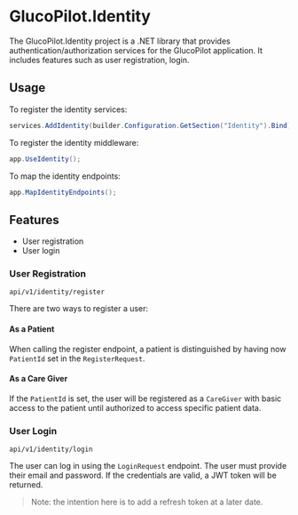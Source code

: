 # GlucoPilot.Identity
The GlucoPilot.Identity project is a .NET library that provides authentication/authorization services for the GlucoPilot application. It includes features such as user registration, login.

## Usage
To register the identity services:
```csharp
services.AddIdentity(builder.Configuration.GetSection("Identity").Bind);
```

To register the identity middleware:
```csharp
app.UseIdentity();
```

To map the identity endpoints:
```csharp
app.MapIdentityEndpoints();
```

## Features
- User registration
- User login

### User Registration
`api/v1/identity/register`

There are two ways to register a user:

#### As a Patient
When calling the register endpoint, a patient is distinguished by having now `PatientId` set in the `RegisterRequest`.

#### As a Care Giver
If the `PatientId` is set, the user will be registered as a `CareGiver` with basic access to the patient until authorized to access specific patient data.

### User Login
`api/v1/identity/login`

The user can log in using the `LoginRequest` endpoint. The user must provide their email and password. If the credentials are valid, a JWT token will be returned.

> Note: the intention here is to add a refresh token at a later date.